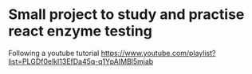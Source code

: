 # Small project to study and practise react enzyme testing

Following a youtube tutorial https://www.youtube.com/playlist?list=PLGDf0elkI13EfDa45q-q1YpAIMBl5mjab
